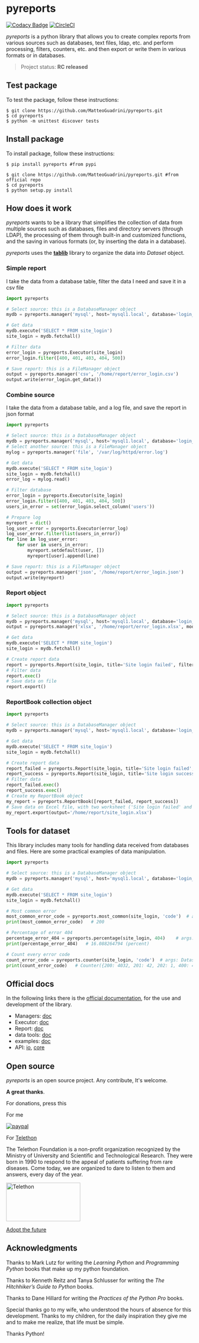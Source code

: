 # pyreports

[![Codacy Badge](https://app.codacy.com/project/badge/Grade/2bad30d308414c83836f22f012c98649)](https://www.codacy.com/gh/MatteoGuadrini/pyreports/dashboard?utm_source=github.com&amp;utm_medium=referral&amp;utm_content=MatteoGuadrini/pyreports&amp;utm_campaign=Badge_Grade)
[![CircleCI](https://circleci.com/gh/MatteoGuadrini/pyreports.svg?style=svg)](https://circleci.com/gh/MatteoGuadrini/pyreports)

_pyreports_ is a python library that allows you to create complex reports from various sources such as databases, 
text files, ldap, etc. and perform processing, filters, counters, etc. 
and then export or write them in various formats or in databases.

> Project status: **RC released**

## Test package

To test the package, follow these instructions:

```console
$ git clone https://github.com/MatteoGuadrini/pyreports.git
$ cd pyreports
$ python -m unittest discover tests
```

## Install package

To install package, follow these instructions:

```console
$ pip install pyreports #from pypi

$ git clone https://github.com/MatteoGuadrini/pyreports.git #from official repo
$ cd pyreports
$ python setup.py install
```

## How does it work

_pyreports_ wants to be a library that simplifies the collection of data from multiple sources such as databases, 
files and directory servers (through LDAP), the processing of them through built-in and customized functions, 
and the saving in various formats (or, by inserting the data in a database).

_pyreports_ uses the [**tablib**](https://tablib.readthedocs.io/en/stable/) library to organize the data into _Dataset_ object.

### Simple report

I take the data from a database table, filter the data I need and save it in a csv file

```python
import pyreports

# Select source: this is a DatabaseManager object
mydb = pyreports.manager('mysql', host='mysql1.local', database='login_users', user='dba', password='dba0000')

# Get data
mydb.execute('SELECT * FROM site_login')
site_login = mydb.fetchall()

# Filter data
error_login = pyreports.Executor(site_login)
error_login.filter([400, 401, 403, 404, 500])

# Save report: this is a FileManager object
output = pyreports.manager('csv', '/home/report/error_login.csv')
output.write(error_login.get_data())

```

### Combine source

I take the data from a database table, and a log file, and save the report in json format

```python
import pyreports

# Select source: this is a DatabaseManager object
mydb = pyreports.manager('mysql', host='mysql1.local', database='login_users', user='dba', password='dba0000')
# Select another source: this is a FileManager object
mylog = pyreports.manager('file', '/var/log/httpd/error.log')

# Get data
mydb.execute('SELECT * FROM site_login')
site_login = mydb.fetchall()
error_log = mylog.read()

# Filter database
error_login = pyreports.Executor(site_login)
error_login.filter([400, 401, 403, 404, 500])
users_in_error = set(error_login.select_column('users'))

# Prepare log
myreport = dict()
log_user_error = pyreports.Executor(error_log)
log_user_error.filter(list(users_in_error))
for line in log_user_error:
    for user in users_in_error:
        myreport.setdefault(user, [])
        myreport[user].append(line)

# Save report: this is a FileManager object
output = pyreports.manager('json', '/home/report/error_login.json')
output.write(myreport)

```

### Report object

```python
import pyreports

# Select source: this is a DatabaseManager object
mydb = pyreports.manager('mysql', host='mysql1.local', database='login_users', user='dba', password='dba0000')
output = pyreports.manager('xlsx', '/home/report/error_login.xlsx', mode='w')

# Get data
mydb.execute('SELECT * FROM site_login')
site_login = mydb.fetchall()

# Create report data
report = pyreports.Report(site_login, title='Site login failed', filters=[400, 401, 403, 404, 500], output=output)
# Filter data
report.exec()
# Save data on file
report.export()

```

### ReportBook collection object

```python
import pyreports

# Select source: this is a DatabaseManager object
mydb = pyreports.manager('mysql', host='mysql1.local', database='login_users', user='dba', password='dba0000')

# Get data
mydb.execute('SELECT * FROM site_login')
site_login = mydb.fetchall()

# Create report data
report_failed = pyreports.Report(site_login, title='Site login failed', filters=[400, 401, 403, 404, 500])
report_success = pyreports.Report(site_login, title='Site login success', filters=[200, 201, 202, 'OK'])
# Filter data
report_failed.exec()
report_success.exec()
# Create my ReportBook object
my_report = pyreports.ReportBook([report_failed, report_success])
# Save data on Excel file, with two worksheet ('Site login failed' and 'Site login success')
my_report.export(output='/home/report/site_login.xlsx')

```

## Tools for dataset

This library includes many tools for handling data received from databases and files. 
Here are some practical examples of data manipulation.

```python
import pyreports

# Select source: this is a DatabaseManager object
mydb = pyreports.manager('mysql', host='mysql1.local', database='login_users', user='dba', password='dba0000')

# Get data
mydb.execute('SELECT * FROM site_login')
site_login = mydb.fetchall()

# Most common error
most_common_error_code = pyreports.most_common(site_login, 'code')  # args: Dataset, column name
print(most_common_error_code)   # 200

# Percentage of error 404
percentage_error_404 = pyreports.percentage(site_login, 404)    # args: Dataset, filter
print(percentage_error_404)   # 16.088264794 (percent)

# Count every error code
count_error_code = pyreports.counter(site_login, 'code')  # args: Dataset, column name
print(count_error_code)   # Counter({200: 4032, 201: 42, 202: 1, 400: 40, 401: 38, 403: 27, 404: 802, 500: 3})
```

## Official docs

In the following links there is the [official documentation](https://pyreports.readthedocs.io/en/latest/), for the use and development of the library.

* Managers: [doc](https://pyreports.readthedocs.io/en/latest/managers.html)
* Executor: [doc](https://pyreports.readthedocs.io/en/latest/executors.html)
* Report: [doc](https://pyreports.readthedocs.io/en/latest/report.html)
* data tools: [doc](https://pyreports.readthedocs.io/en/latest/datatools.html)
* examples: [doc](https://pyreports.readthedocs.io/en/latest/example.html)
* API: [io](https://pyreports.readthedocs.io/en/latest/dev/io.html), [core](https://pyreports.readthedocs.io/en/latest/dev/core.html)

## Open source
_pyreports_ is an open source project. Any contribute, It's welcome.

**A great thanks**.

For donations, press this

For me

[![paypal](https://www.paypalobjects.com/en_US/i/btn/btn_donateCC_LG.gif)](https://www.paypal.me/guos)

For [Telethon](http://www.telethon.it/)

The Telethon Foundation is a non-profit organization recognized by the Ministry of University and Scientific and Technological Research.
They were born in 1990 to respond to the appeal of patients suffering from rare diseases.
Come today, we are organized to dare to listen to them and answers, every day of the year.

<a href="https://www.telethon.it/sostienici/dona-ora"> <img src="https://www.telethon.it/dev/_nuxt/img/c6d474e.svg" alt="Telethon" title="Telethon" width="200" height="104" /> </a>

[Adopt the future](https://www.ioadottoilfuturo.it/)


## Acknowledgments

Thanks to Mark Lutz for writing the _Learning Python_ and _Programming Python_ books that make up my python foundation.

Thanks to Kenneth Reitz and Tanya Schlusser for writing the _The Hitchhiker’s Guide to Python_ books.

Thanks to Dane Hillard for writing the _Practices of the Python Pro_ books.

Special thanks go to my wife, who understood the hours of absence for this development. 
Thanks to my children, for the daily inspiration they give me and to make me realize, that life must be simple.

Thanks Python!